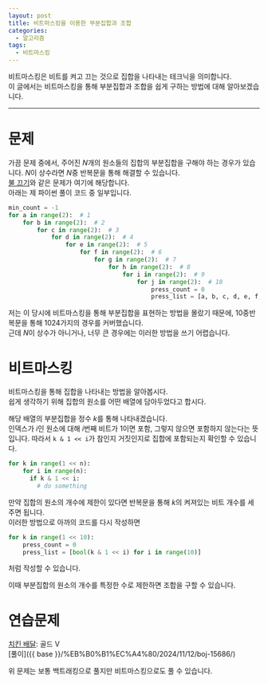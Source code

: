 ```yaml
---
layout: post
title: 비트마스킹을 이용한 부분집합과 조합
categories:
  - 알고리즘
tags:
  - 비트마스킹
---
```


비트마스킹은 비트를 켜고 끄는 것으로 집합을 나타내는 테크닉을 의미합니다.  
이 글에서는 비트마스킹을 통해 부분집합과 조합을 쉽게 구하는 방법에 대해 알아보겠습니다.

---

# 문제

가끔 문제 중에서, 주어진 $N$개의 원소들의 집합의 부분집합을 구해야 하는 경우가 있습니다.
$N$이 상수라면 $N$중 반복문을 통해 해결할 수 있습니다.  
[불 끄기](https://www.acmicpc.net/problem/14939)와 같은 문제가 여기에 해당합니다.  
아래는 제 파이썬 풀이 코드 중 일부입니다.

```python
min_count = -1
for a in range(2):  # 1
    for b in range(2):  # 2
        for c in range(2):  # 3
            for d in range(2):  # 4
                for e in range(2):  # 5
                    for f in range(2):  # 6
                        for g in range(2):  # 7
                            for h in range(2):  # 8
                                for i in range(2):  # 9
                                    for j in range(2):  # 10
                                        press_count = 0
                                        press_list = [a, b, c, d, e, f, g, h, i, j]
```

저는 이 당시에 비트마스킹을 통해 부분집합을 표현하는 방법을 몰랐기 때문에, 10중반복문을 통해 1024가지의 경우를 커버했습니다.  
근데 $N$이 상수가 아니거나, 너무 큰 경우에는 이러한 방법을 쓰기 어렵습니다.

# 비트마스킹

비트마스킹을 통해 집합을 나타내는 방법을 알아봅시다.  
쉽게 생각하기 위해 집합의 원소를 어떤 배열에 담아두었다고 합시다.

해당 배열의 부분집합을 정수 $k$를 통해 나타내겠습니다.  
인덱스가 $i$인 원소에 대해 $i$번째 비트가 1이면 포함, 그렇지 않으면 포함하지 않는다는 뜻입니다. 따라서
`k & 1 << i`가 참인지 거짓인지로 집합에 포함되는지 확인할 수 있습니다.

```python
for k in range(1 << n):
    for i in range(n):
      if k & 1 << i:
        # do something
```

만약 집합의 원소의 개수에 제한이 있다면 반복문을 통해 $k$의 켜져있는 비트 개수를 세주면 됩니다.  
이러한 방법으로 아까의 코드를 다시 작성하면

```python
for k in range(1 << 10):
    press_count = 0
    press_list = [bool(k & 1 << i) for i in range(10)]
```

처럼 작성할 수 있습니다.

이때 부분집합의 원소의 개수를 특정한 수로 제한하면 조합을 구할 수 있습니다.

# 연습문제

[치킨 배달](https://www.acmicpc.net/problem/15686): <span class="gold">골드 V</span>  
[풀이]({{ base }}/%EB%B0%B1%EC%A4%80/2024/11/12/boj-15686/)

위 문제는 보통 백트래킹으로 풀지만 비트마스킹으로도 풀 수 있습니다.

